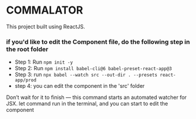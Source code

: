 # COMMALATOR

This project built using ReactJS.

### if you'd like to edit the Component file, do the following step in the root folder

- Step 1: Run `npm init -y`
- Step 2: Run `npm install babel-cli@6 babel-preset-react-app@3`
- Step 3: run `npx babel --watch src --out-dir . --presets react-app/prod`
- step 4: you can edit the component in the 'src' folder

Don’t wait for it to finish — this command starts an automated watcher for JSX. let command run in the terminal, and you can start to edit the component
